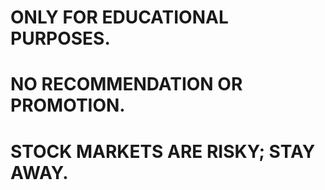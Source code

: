 # ONLY FOR EDUCATIONAL PURPOSES.
# NO RECOMMENDATION OR PROMOTION.
# STOCK MARKETS ARE RISKY; STAY AWAY.
